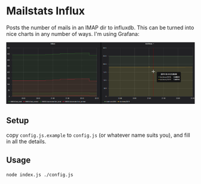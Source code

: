 # Mailstats Influx

Posts the number of mails in an IMAP dir to influxdb. This can be turned into
nice charts in any number of ways. I'm using Grafana:

![Grafana-Example-Chart](grafana-example-chart.png)

## Setup

copy `config.js.example` to `config.js` (or whatever name suits you), and fill
in all the details.

## Usage

    node index.js ./config.js
